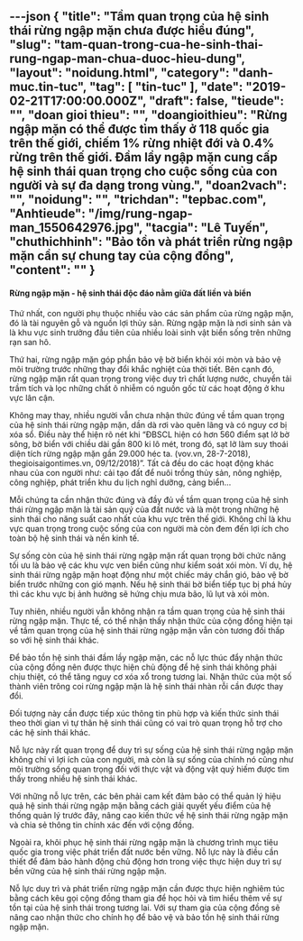 ---json
{
    "title": "Tầm quan trọng của hệ sinh thái rừng ngập mặn chưa được hiểu đúng",
    "slug": "tam-quan-trong-cua-he-sinh-thai-rung-ngap-man-chua-duoc-hieu-dung",
    "layout": "noidung.html",
    "category": "danh-muc.tin-tuc",
    "tag": [
        "tin-tuc"
    ],
    "date": "2019-02-21T17:00:00.000Z",
    "draft": false,
    "tieude": "",
    "doan gioi thieu": "",
    "doangioithieu": "Rừng ngập mặn có thể được tìm thấy ở 118 quốc gia trên thế giới, chiếm 1% rừng nhiệt đới và 0.4% rừng trên thế giới. Đầm lầy ngập mặn cung cấp hệ sinh thái quan trọng cho cuộc sống của con người và sự đa dạng trong vùng.",
    "doan2vach": "",
    "noidung": "",
    "trichdan": "tepbac.com",
    "Anhtieude": "/img/rung-ngap-man_1550642976.jpg",
    "tacgia": "Lê Tuyến",
    "chuthichhinh": "Bảo tồn và phát triển rừng ngập mặn cần sự chung tay của cộng đồng",
    "__content__": ""
}
---
<h4>Rừng ngập mặn - hệ sinh th&aacute;i độc đ&aacute;o nằm giữa đất liền v&agrave; biển</h4>

<p>Thứ nhất, con người phụ thuộc nhiều v&agrave;o c&aacute;c sản phẩm của rừng ngập mặn, đ&oacute; l&agrave; t&agrave;i nguy&ecirc;n gỗ v&agrave; nguồn lợi thủy sản. Rừng ngập mặn l&agrave; nơi sinh sản v&agrave; l&agrave; khu vực sinh trưởng đầu ti&ecirc;n của nhiều lo&agrave;i sinh vật biển sống tr&ecirc;n những rạn san h&ocirc;.</p>

<p>Thứ hai, rừng ngập mặn g&oacute;p phần bảo vệ bờ biển khỏi x&oacute;i m&ograve;n v&agrave; bảo vệ m&ocirc;i trường trước những thay đổi khắc nghiệt của thời tiết. B&ecirc;n cạnh đ&oacute;, rừng ngập mặn rất quan trọng trong việc duy tr&igrave; chất lượng nước, chuyển tải trầm t&iacute;ch v&agrave; lọc những chất &ocirc; nhiễm c&oacute; nguồn gốc từ c&aacute;c hoạt động ở khu vực l&acirc;n cận.</p>

<p>Kh&ocirc;ng may thay, nhiều người vẫn chưa nhận thức đ&uacute;ng về tầm quan trọng của hệ sinh th&aacute;i rừng ngập mặn, dần d&agrave; rơi v&agrave;o qu&ecirc;n l&atilde;ng v&agrave; c&oacute; nguy cơ bị x&oacute;a sổ. Điều n&agrave;y thể hiện r&otilde; n&eacute;t khi &ldquo;ĐBSCL hiện c&oacute; hơn 560 điểm sạt lở bờ s&ocirc;ng, bờ biển với chiều d&agrave;i gần 800 ki l&ocirc; m&eacute;t, trong đ&oacute;, sạt lở l&agrave;m suy tho&aacute;i diện t&iacute;ch rừng ngập mặn gần 29.000 h&eacute;c ta. (vov.vn, 28-7-2018), thegioisaigontimes.vn, 09/12/2018)&rdquo;. Tất cả đều do c&aacute;c hoạt động kh&aacute;c nhau của con người như: cải tạo đất để nu&ocirc;i trồng thủy sản, n&ocirc;ng nghiệp, c&ocirc;ng nghiệp, ph&aacute;t triển khu du lịch nghỉ dưỡng, cảng biển&hellip;</p>

<p>Mỗi ch&uacute;ng ta cần nhận thức đ&uacute;ng v&agrave; đầy đủ về tầm quan trọng của hệ sinh th&aacute;i rừng ngập mặn l&agrave; t&agrave;i sản qu&yacute; của đất nước v&agrave; l&agrave; một trong những hệ sinh th&aacute;i cho năng suất cao nhất của khu vực tr&ecirc;n thế giới. Kh&ocirc;ng chỉ l&agrave; khu vực quan trọng trong cuộc sống của con người m&agrave; c&ograve;n đem đến lợi &iacute;ch cho to&agrave;n bộ hệ sinh th&aacute;i v&agrave; nền kinh tế.</p>

<p>Sự sống c&ograve;n của hệ sinh th&aacute;i rừng ngập mặn rất quan trọng bởi chức năng tối ưu l&agrave; bảo vệ c&aacute;c khu vực ven biển cũng như kiểm so&aacute;t x&oacute;i m&ograve;n. V&iacute; dụ, hệ sinh th&aacute;i rừng ngập mặn hoạt động như một chiếc m&aacute;y chắn gi&oacute;, bảo vệ bờ biển trước những con gi&oacute; mạnh. Nếu hệ sinh th&aacute;i bờ biển tiếp tục bị ph&aacute; hủy th&igrave; c&aacute;c khu vực bị ảnh hưởng sẽ hứng chịu mưa b&atilde;o, lũ lụt v&agrave; x&oacute;i m&ograve;n.</p>

<p>Tuy nhi&ecirc;n, nhiều người vẫn kh&ocirc;ng nhận ra tầm quan trọng của hệ sinh th&aacute;i rừng ngập mặn. Thực tế, c&oacute; thể nhận thấy nhận thức của cộng đồng hiện tại về tầm quan trọng của hệ sinh th&aacute;i rừng ngập mặn vẫn c&ograve;n tương đối thấp so với hệ sinh th&aacute;i kh&aacute;c.</p>

<p>Để bảo tồn hệ sinh th&aacute;i đầm lầy ngập mặn, c&aacute;c nỗ lực th&uacute;c đẩy nhận thức của cộng đồng n&ecirc;n được thực hiện chủ động để hệ sinh th&aacute;i kh&ocirc;ng phải chịu thiệt, c&oacute; thể tăng nguy cơ x&oacute;a xổ trong tương lai. Nhận thức của một số th&agrave;nh vi&ecirc;n tr&ocirc;ng coi rừng ngập mặn l&agrave; hệ sinh th&aacute;i nh&agrave;n rỗi cần được thay đổi.&nbsp;</p>

<p>Đối tượng n&agrave;y cần được tiếp x&uacute;c th&ocirc;ng tin ph&ugrave; hợp v&agrave; kiến thức sinh th&aacute;i theo thời gian v&igrave; tự th&acirc;n hệ sinh th&aacute;i cũng c&oacute; vai tr&ograve; quan trọng hỗ trợ cho c&aacute;c hệ sinh th&aacute;i kh&aacute;c.</p>

<p>Nỗ lực n&agrave;y rất quan trọng để duy tr&igrave; sự sống của hệ sinh th&aacute;i rừng ngập mặn kh&ocirc;ng chỉ v&igrave; lợi &iacute;ch của con người, m&agrave; c&ograve;n l&agrave; sự sống của ch&iacute;nh n&oacute; cũng như m&ocirc;i trường sống quan trọng đối với thực vật v&agrave; động vật qu&yacute; hiếm được t&igrave;m thấy trong nhiều hệ sinh th&aacute;i kh&aacute;c.</p>

<p>Với những nỗ lực tr&ecirc;n, c&aacute;c b&ecirc;n phải cam kết đảm bảo c&oacute; thể quản l&yacute; hiệu quả hệ sinh th&aacute;i rừng ngập mặn bằng c&aacute;ch giải quyết yếu điểm của hệ thống quản l&yacute; trước đ&acirc;y, n&acirc;ng cao kiến thức về hệ sinh th&aacute;i rừng ngập mặn v&agrave; chia sẻ th&ocirc;ng tin ch&iacute;nh x&aacute;c đến với cộng đồng.</p>

<p>Ngo&agrave;i ra, kh&ocirc;i phục hệ sinh th&aacute;i rừng ngập mặn l&agrave; chương tr&igrave;nh mục ti&ecirc;u quốc gia trong việc ph&aacute;t triển đất nước bền vững. Nỗ lực n&agrave;y l&agrave; điều cần thiết để đảm bảo h&agrave;nh động chủ động hơn trong việc thực hiện duy tr&igrave; sự bền vững của hệ sinh th&aacute;i rừng ngập mặn.</p>

<p>Nỗ lực duy tr&igrave; v&agrave; ph&aacute;t triển rừng ngập mặn cần được thực hiện nghi&ecirc;m t&uacute;c bằng c&aacute;ch k&ecirc;u gọi cộng đồng tham gia để học hỏi v&agrave; t&igrave;m hiểu th&ecirc;m về sự tồn tại của hệ sinh th&aacute;i trong tương lai. Với sự tham gia của cộng đồng sẽ n&acirc;ng cao nhận thức cho ch&iacute;nh họ để bảo vệ v&agrave; bảo tồn hệ sinh th&aacute;i rừng ngập mặn.</p>
